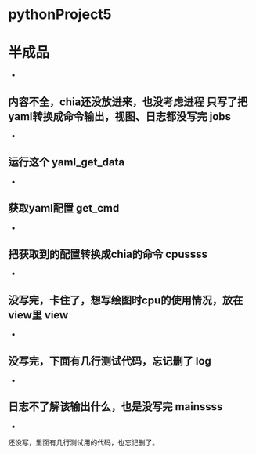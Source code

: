 # pythonProject5
半成品
=====

-
内容不全，chia还没放进来，也没考虑进程
只写了把yaml转换成命令输出，视图、日志都没写完
jobs
----

-
运行这个
yaml_get_data<br>
----

-
获取yaml配置
get_cmd<br>
----

-
把获取到的配置转换成chia的命令
cpussss<br>
---

-
没写完，卡住了，想写绘图时cpu的使用情况，放在view里
view<br>
----

-
没写完，下面有几行测试代码，忘记删了
log<br>
----

-
日志不了解该输出什么，也是没写完
mainssss<br>
---

-
还没写，里面有几行测试用的代码，也忘记删了。
